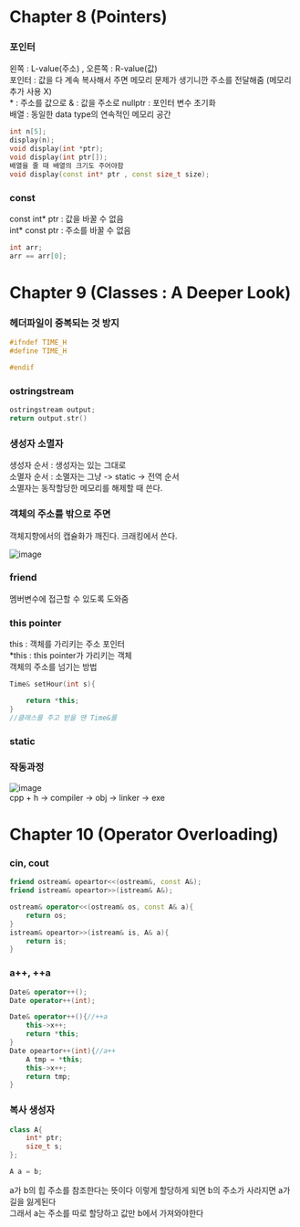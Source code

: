 # Chapter 8 (Pointers)
### 포인터
왼쪽 : L-value(주소) , 오른쪽 : R-value(값)  
포인터 : 값을 다 계속 복사해서 주면 메모리 문제가 생기니깐 주소를 전달해줌 (메모리 추가 사용 X)  
\* : 주소를 값으로 
& : 값을 주소로
nullptr : 포인터 변수 초기화  
배열 : 동일한 data type의 연속적인 메모리 공간  
```cpp
int n[5];
display(n);
void display(int *ptr); 
void display(int ptr[]);
배열을 줄 때 배열의 크기도 주어야함
void display(const int* ptr , const size_t size);
```

### const
const int* ptr : 값을 바꿀 수 없음  
int* const ptr : 주소를 바꿀 수 없음
```cpp
int arr; 
arr == arr[0];
```
# Chapter 9 (Classes : A Deeper Look)

### 헤더파일이 중복되는 것 방지
```cpp
#ifndef TIME_H
#define TIME_H

#endif
```
### ostringstream

```cpp  
ostringstream output;
return output.str()
```
 
### 생성자 소멸자
생성자 순서 : 생성자는 있는 그대로  
소멸자 순서 : 소멸자는 그냥 -> static -> 전역 순서  
소멸자는 동작할당한 메모리를 해제할 때 쓴다.  

### 객체의 주소를 밖으로 주면
객체지향에서의 캡슐화가 깨진다. 
크래킹에서 쓴다.

![image](https://user-images.githubusercontent.com/86973831/145575225-41ff53fd-5625-4f77-94dc-5d5a870fb06b.png)





### friend  
멤버변수에 접근할 수 있도록 도와줌  

### this pointer
this : 객체를 가리키는 주소 포인터  
\*this : this pointer가 가리키는 객체  
객체의 주소를 넘기는 방법 

```cpp
Time& setHour(int s){

    return *this;
}
//클래스를 주고 받을 땐 Time&를 
```
### static

### 작동과정
![image](https://user-images.githubusercontent.com/86973831/145575152-6802abf5-c8dd-49f7-81f4-18e4190cd9fb.png)  
cpp + h -> compiler -> obj -> linker -> exe  

  

# Chapter 10 (Operator Overloading)
### cin, cout 
```cpp
friend ostream& opeartor<<(ostream&, const A&);
friend istream& opeartor>>(istream& A&);

ostream& operator<<(ostream& os, const A& a){
    return os;
}
istream& opeartor>>(istream& is, A& a){
    return is;
}
```

### a++, ++a 
```cpp
Date& operator++();
Date operator++(int);

Date& operator++(){//++a
    this->x++;
    return *this;
}
Date opeartor++(int){//a++
    A tmp = *this;
    this->x++;
    return tmp;
}
``` 

### 복사  생성자  
```cpp
class A{
    int* ptr;
    size_t s;
};

A a = b;
```
a가 b의 힙 주소를 참조한다는 뜻이다
이렇게 할당하게 되면 b의 주소가 사라지면 a가 길을 잃게된다  
그래서 a는 주소를 따로 할당하고 값만 b에서 가져와야한다
